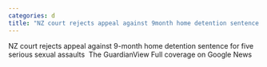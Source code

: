 ```yaml
---
categories: d
title: "NZ court rejects appeal against 9month home detention sentence for five serious sexual assaults  The Guardian"
---
```

NZ court rejects appeal against 9-month home detention sentence for five serious sexual assaults&nbsp;&nbsp;The GuardianView Full coverage on Google News